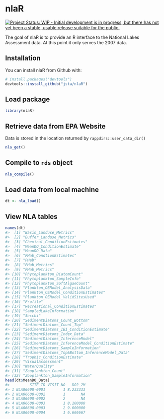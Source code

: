 
<!-- README.md is generated from README.Rmd. Please edit that file -->
nlaR
====

[![Project Status: WIP - Initial development is in progress, but there has not yet been a stable, usable release suitable for the public.](http://www.repostatus.org/badges/latest/wip.svg)](http://www.repostatus.org/#wip)

The goal of nlaR is to provide an R interface to the National Lakes Assessment data. At this point it only serves the 2007 data.

Installation
------------

You can install nlaR from Github with:

``` r
# install.packages("devtools")
devtools::install_github("jsta/nlaR")
```

Load package
------------

``` r
library(nlaR)
```

Retrieve data from EPA Website
------------------------------

Data is stored in the location returned by `rappdirs::user_data_dir()`

``` r
nla_get()
```

Compile to `rds` object
-----------------------

``` r
nla_compile()
```

Load data from local machine
----------------------------

``` r
dt <- nla_load()
```

View NLA tables
---------------

``` r
names(dt)
#>  [1] "Basin_Landuse_Metrics"                           
#>  [2] "Buffer_Landuse_Metrics"                          
#>  [3] "Chemical_ConditionEstimates"                     
#>  [4] "MeanDO_ConditionEstimate"                        
#>  [5] "MeanDO_Data"                                     
#>  [6] "PHab_CondtionEstimates"                          
#>  [7] "PHab"                                            
#>  [8] "PHab_Metrics"                                    
#>  [9] "PHab_Metrics"                                    
#> [10] "Phytoplankton_DiatomCount"                       
#> [11] "Phytoplankton_SampleInfo"                        
#> [12] "Phytoplankton_SoftAlgaeCount"                    
#> [13] "Plankton_OEModel_AnalysisData"                   
#> [14] "Plankton_OEModel_ConditionEstimates"             
#> [15] "Plankton_OEModel_ValidSitesUsed"                 
#> [16] "Profile"                                         
#> [17] "Recreational_ConditionEstimates"                 
#> [18] "SampledLakeInformation"                          
#> [19] "Secchi"                                          
#> [20] "SedimentDiatoms_Count_Bottom"                    
#> [21] "SedimentDiatoms_Count_Top"                       
#> [22] "SedimentDiatoms_IBI_ConditionEstimate"           
#> [23] "SedimentDiatoms_Index_Data"                      
#> [24] "SedimentDiatoms_InferenceModel"                  
#> [25] "SedimentDiatoms_InferenceModel_ConditionEstimate"
#> [26] "SedimentDiatoms_SampleInformation"               
#> [27] "SedimentDiatoms_Top&Bottom_InferenceModel_Data"  
#> [28] "Trophic_ConditionEstimate"                       
#> [29] "VisualAssessment"                                
#> [30] "WaterQuality"                                    
#> [31] "Zooplankton_Count"                               
#> [32] "Zooplankton_SampleInformation"
head(dt$MeanDO_Data)
#>         SITE_ID VISIT_NO   DO2_2M
#> 1 NLA06608-0001        1 8.233333
#> 2 NLA06608-0002        1       NA
#> 3 NLA06608-0002        2       NA
#> 4 NLA06608-0003        1 8.100000
#> 5 NLA06608-0003        2 9.000000
#> 6 NLA06608-0004        1 6.666667
```
